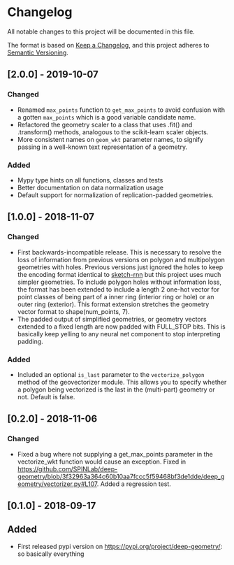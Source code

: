 # Changelog
All notable changes to this project will be documented in this file.

The format is based on [Keep a Changelog](https://keepachangelog.com/en/1.0.0/),
and this project adheres to [Semantic Versioning](https://semver.org/spec/v2.0.0.html).

## [2.0.0] - 2019-10-07
### Changed
- Renamed `max_points` function to `get_max_points` to avoid confusion with a gotten `max_points` which is a good variable candidate name.
- Refactored the geometry scaler to a class that uses .fit() and .transform() methods, analogous to the scikit-learn scaler objects.
- More consistent names on `geom_wkt` parameter names, to signify passing in a well-known text representation of a geometry.
### Added
- Mypy type hints on all functions, classes and tests
- Better documentation on data normalization usage
- Default support for normalization of replication-padded geometries.

## [1.0.0] - 2018-11-07
### Changed
- First backwards-incompatible release. This is necessary to resolve the loss of information from previous versions on polygon and multipolygon geometries with holes. Previous versions just ignored the holes to keep the encoding format identical to [sketch-rnn](https://github.com/tensorflow/magenta-js/tree/master/sketch) but this project uses much simpler geometries. To include polygon holes without information loss, the format has been extended to include a length 2 one-hot vector for point classes of being part of a inner ring (interior ring or hole) or an outer ring (exterior). This format extension stretches the geometry vector format to shape(num_points, 7).
- The padded output of simplified geometries, or geometry vectors extended to a fixed length are now padded with FULL_STOP bits. This is basically keep yelling to any neural net component to stop interpreting padding.
### Added
- Included an optional `is_last` parameter to the `vectorize_polygon` method of the geovectorizer module. This allows you to specify whether a polygon being vectorized is the last in the (multi-part) geometry or not. Default is false.

## [0.2.0] - 2018-11-06
### Changed
- Fixed a bug where not supplying a get_max_points parameter in the vectorize_wkt function would cause an exception. Fixed in https://github.com/SPINLab/deep-geometry/blob/3f32963a364c60b10aa7fccc5f59468bf3de1dde/deep_geometry/vectorizer.py#L107. Added a regression test.

## [0.1.0] - 2018-09-17
## Added
- First released pypi version on https://pypi.org/project/deep-geometry/: so basically everything